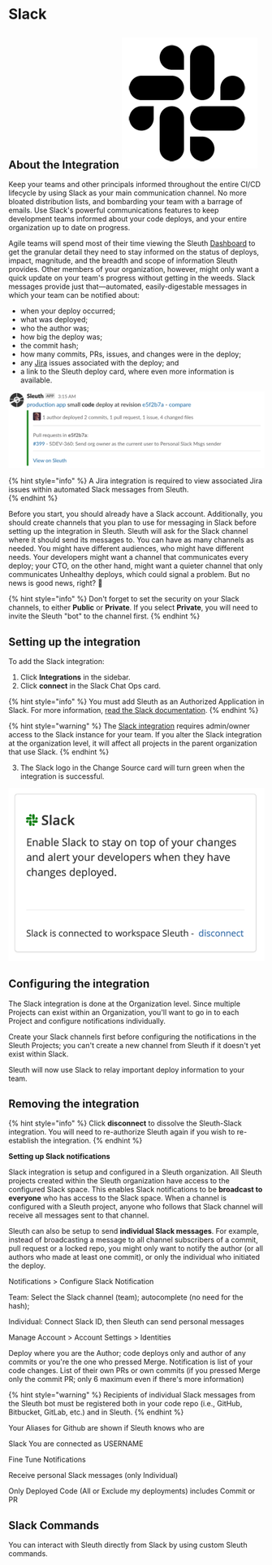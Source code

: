 # Slack

## About the Integration ![](../../.gitbook/assets/slack_mark_monochrome_black_sm.png) 

Keep your teams and other principals informed throughout the entire CI/CD lifecycle by using Slack as your main communication channel. No more bloated distribution lists, and bombarding your team with a barrage of emails. Use Slack's powerful communications features to keep development teams informed about your code deploys, and your entire organization up to date on progress.

Agile teams will spend most of their time viewing the Sleuth [Dashboard](../../dashboard/) to get the granular detail they need to stay informed on the status of deploys, impact, magnitude, and the breadth and scope of information Sleuth provides. Other members of your organization, however, might only want a quick update on your team's progress without getting in the weeds. Slack messages provide just that—automated, easily-digestable messages in which your team can be notified about: 

* when your deploy occurred; 
* what was deployed; 
* who the author was;
* how big the deploy was; 
* the commit hash; 
* how many commits, PRs, issues, and changes were in the deploy; 
* any [Jira](../issue-trackers/jira.md) issues associated with the deploy; and
* a link to the Sleuth deploy card, where even more information is available.  

![Sleuth bot-generated Slack notification](../../.gitbook/assets/slack-channel-deploy-message_2.png)

{% hint style="info" %}
A Jira integration is required to view associated Jira issues within automated Slack messages from Sleuth.  
{% endhint %}

Before you start, you should already have a Slack account. Additionally, you should create channels that you plan to use for messaging in Slack before setting up the integration in Sleuth. Sleuth will ask for the Slack channel where it should send its messages to. You can have as many channels as needed. You might have different audiences, who might have different needs. Your developers might want a channel that communicates every deploy; your CTO, on the other hand, might want a quieter channel that only communicates Unhealthy deploys, which could signal a problem. But no news is good news, right? 📰 

{% hint style="info" %}
Don't forget to set the security on your Slack channels, to either **Public** or **Private**. If you select **Private**, you will need to invite the Sleuth "bot" to the channel first. 
{% endhint %}

## Setting up the integration

To add the Slack integration:

1. Click **Integrations** in the sidebar.
2. Click **connect** in the Slack Chat Ops card. 

{% hint style="info" %}
You must add Sleuth as an Authorized Application in Slack. For more information, [read the Slack documentation](https://api.slack.com).
{% endhint %}

{% hint style="warning" %}
The [Slack integration](slack.md#about-the-integration) requires admin/owner access to the Slack instance for your team. If you alter the Slack integration at the organization level, it will affect all projects in the parent organization that use Slack. 
{% endhint %}

3. The Slack logo in the Change Source card will turn green when the integration is successful. 

![](../../.gitbook/assets/slack-integration-connected.png)

## Configuring the integration

The Slack integration is done at the Organization level. Since multiple Projects can exist within an Organization, you'll want to go in to each Project and configure notifications individually.

Create your Slack channels first before configuring the notifications in the Sleuth Projects; you can't create a new channel from Sleuth if it doesn't yet exist within Slack. 

Sleuth will now use Slack to relay important deploy information to your team. 

## Removing the integration

{% hint style="info" %}
Click **disconnect** to dissolve the Sleuth-Slack integration. You will need to re-authorize Sleuth again if you wish to re-establish the integration.
{% endhint %}

**Setting up Slack notifications**

Slack integration is setup and configured in a Sleuth organization. All Sleuth projects created within the Sleuth organization have access to the configured Slack space. This enables Slack notifications to be **broadcast to everyone** who has access to the Slack space. When a channel is configured with a Sleuth project, anyone who follows that Slack channel will receive all messages sent to that channel. 

Sleuth can also be setup to send **individual Slack messages**. For example, instead of broadcasting a message to all channel subscribers of a commit, pull request or a locked repo, you might only want to notify the author \(or all authors who made at least one commit\), or only the individual who initiated the deploy. 

Notifications &gt; Configure Slack Notification

Team: Select the Slack channel \(team\); autocomplete \(no need for the hash\);

Individual: Connect Slack ID, then Sleuth can send personal messages 

Manage Account &gt; Account Settings &gt; Identities

Deploy where you are the Author; code deploys only and author of any commits or you're the one who pressed Merge. Notification is list of your code changes. List of their own PRs or own commits \(if you pressed Merge only the commit PR; only 6 maximum even if there's more information\) 

{% hint style="warning" %}
Recipients of individual Slack messages from the Sleuth bot must be registered both in your code repo \(i.e., GitHub, Bitbucket, GitLab, etc.\) and  in Sleuth. 
{% endhint %}

Your Aliases for Github are shown if Sleuth knows who are 

Slack You are connected as USERNAME

Fine Tune Notifications

Receive personal Slack messages \(only Individual\)

Only Deployed Code \(All or Exclude my deployments\) includes Commit or PR

## Slack Commands

You can interact with Sleuth directly from Slack by using custom Sleuth commands.  

